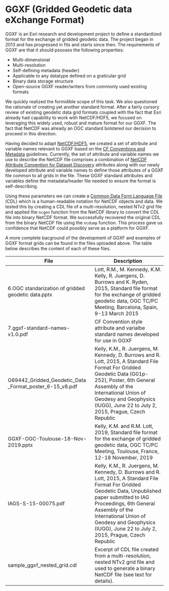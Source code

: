 # GGXF (Gridded Geodetic data eXchange Format)

GGXF is an Esri research and development project to define a standardized format for the exchange of gridded geodetic data. The project began in 2013 and has progressed in fits and starts since then. The requirements of GGXF are that it should psooses the following properties:

- Multi-dimensional
- Multi-resolution
- Self-defining metadata (header)
- Applicable to any datatype defined on a graticular grid
- Binary data storage structure
- Open-source GGXF reader/writers from commonly used existing formats

We quickly realized the formidible scope of this task. We also questioned the rationale of creating yet another standard format. After a fairly cursory review of existing geodetic data grid formats coupled with the fact that Esri already had capability to work with NetCDF/HDF5, we focused on leveraging this widely used, robust and mature format for our GGXF. The fact that NetCDF was already an OGC standard bolstered our decision to proceed in this direction.

Having decided to adapt [NetCDF/HDF5](https://www.unidata.ucar.edu/software/netcdf/), we created a set of attribute and variable names relevant to GGXF based on the [CF Conventions and Metadata](http://cfconventions.org/) guidelines. Currently, the set of attribute and variable names we use to describe the NetCDF file comprises a combination of [NetCDF Attribute Convention for Dataset Discovery](https://www.unidata.ucar.edu/software/netcdf-java/current/metadata/DataDiscoveryAttConvention.html) attributes along with our newly developed attribute and variable names to define those attributes of a GGXF file common to all grids in the file. These GGXF standard attributes and variables define the metadata/header file needed to ensure the format is self-describing.

Using these parameters we can create a [Common Data Form Language File](https://www.unidata.ucar.edu/software/netcdf/workshops/most-recent/nc3model/Cdl.html) (CDL) which is a human-readable notation for NetCDF objects and data. We tested this by creating a CDL file of a multi-resolution, nested NTv2 grid file and applied the `ncgen` function from the NetCDF library to convert the CDL file into binary NetCDF format. We successfully recovered the original CDL from the binary NetCDF file using the `ncdump` function. This process gave us confidence that NetCDF could possibly serve as a platform for GGXF.

A more complete bacground of the development of GGXF and examples of GGXF format grids can be found in the files uploaded above. The table below describes the content of each of these files.

| File                                                    | Description                                                                                                                                                                                                                                                                                             |
|---------------------------------------------------------|---------------------------------------------------------------------------------------------------------------------------------------------------------------------------------------------------------------------------------------------------------------------------------------------------------|
| 6.OGC standarization of gridded geodetic data.pptx      | Lott, R.M., M. Kennedy, K.M. Kelly, R. Juergens, D. Burrows and K. Ryden, 2015,  Standard file format for the exchange of gridded geodetic data,  OGC TC/PC Meeting, Barcelona, Spain, 9-13 March 2015                                                                                                  |
| 7.ggxf-standard-names-v1.0.pdf                          | CF Convention style attribute and varialbe standard names developed for use in GGXF                                                                                                                                                                                                                     |
| G69442_Gridded_Geodetic_Data _Format_poster_6-15_v8.pdf | Kelly, K.M., R. Juergens, M. Kennedy, D. Burrows and R. Lott, 2015, A Standard File Format For Gridded Geodetic Data (G01p-252),  Poster, 6th General Assembly of the International Union of Geodesy and Geophysics (IUGG), June 22 to July 2, 2015, Prague, Czech Republic                             |
| GGXF-OGC-Toulouse-18-Nov-2019.pptx                      | Kelly, K.M. and R.M. Lott, 2019, Standard file format for the exchange of gridded geodetic data, OGC TC/PC Meeting, Toulouse, France, 12-18 November, 2019                                                                                                                                              |
| IAGS-S-15-00075.pdf                                     | Kelly, K.M., R. Juergens, M. Kennedy, D. Burrows and R. Lott, 2015, A Standard File Format For Gridded Geodetic Data, Unpublished paper submitted to IAG Proceedings, 6th General Assembly of the International Union of Geodesy and Geophysics (IUGG), June 22 to July 2, 2015, Prague, Czech Republic |
| sample_ggxf_nested_grid.cdl                             | Excerpt of CDL file created from a multi-resolution, nested NTv2 grid file and used to generate a binary NetCDF file (see text for details).                                                                                                                                                          |
